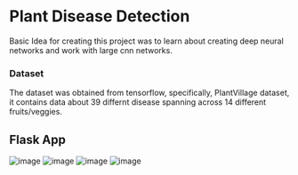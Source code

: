 # Plant Disease Detection

Basic Idea for creating this project was to learn about creating deep neural networks and work with large cnn networks.

### Dataset

The dataset was obtained from tensorflow, specifically, PlantVillage dataset, it contains data about 39 differnt disease spanning across 14 different fruits/veggies.

## Flask App

![image](https://user-images.githubusercontent.com/55084281/205903302-37d24142-de7e-420e-926e-3fc801beb46e.png)
![image](https://user-images.githubusercontent.com/55084281/205903388-c323d231-1ff1-4b97-b714-7f747fc1142f.png)
![image](https://user-images.githubusercontent.com/55084281/205903494-08f71ed9-fe70-457e-8b6d-9204fb879540.png)
![image](https://user-images.githubusercontent.com/55084281/205903755-30b13d9e-0e77-4fd0-ab0d-6a39bc70659b.png)

